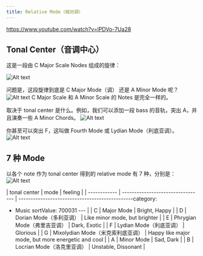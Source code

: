 ```yaml
---
title: Relative Mode（相对调）
---
```


https://www.youtube.com/watch?v=lPDVo-7Ua28

## Tonal Center（音调中心）

这是一段由 C Major Scale Nodes 组成的旋律：

![Alt text](image.png)

问题是，这段旋律到底是 C Major Mode（调） 还是 A Minor Mode 呢？
![Alt text](image-1.png)
C Major Scale 和 A Minor Scale 的 Notes 是完全一样的。

取决于 tonal center 是什么。例如，我们可以添加一段 bass 的音轨，突出 A，并且演奏一些 A Minor Chords。
![Alt text](image-2.png)

你甚至可以突出 F，这叫做 Fourth Mode 或 Lydian Mode（利底亚调）。
![Alt text](image-3.png)

## 7 种 Mode

以各个 note 作为 tonal center 得到的 relative mode 有 7 种，分别是：
![Alt text](image-4.png)

| tonal center | mode                              | feeling                                            |
| ------------ | --------------------------------- | -----------------------------------------------category:
 - Music
sortValue: 700031
--- |
| C            | Major Mode                        | Bright, Happy                                      |
| D            | Dorian Mode（多利亚调）           | Like minor mode, but brighter                      |
| E            | Phrygian Mode（弗里吉亚调）       | Dark, Exotic                                       |
| F            | Lydian Mode（利底亚调）           | Glorious                                           |
| G            | Mixolydian Mode（米克索利底亚调） | Happy like major mode, but more energetic and cool |
| A            | Minor Mode                        | Sad, Dark                                          |
| B            | Locrian Mode（洛克里亚调）        | Unstable, Dissonant                                |
